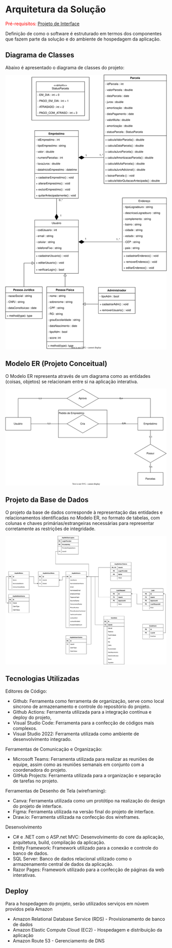 # Arquitetura da Solução

<span style="color:red">Pré-requisitos: <a href="3-Projeto de Interface.md"> Projeto de Interface</a></span>

Definição de como o software é estruturado em termos dos componentes que fazem parte da solução e do ambiente de hospedagem da aplicação.

## Diagrama de Classes

Abaixo é apresentado o diagrama de classes do projeto:

![Diagrama de Classe](./img/diagrama-de-classe.svg)


## Modelo ER (Projeto Conceitual)

O Modelo ER representa através de um diagrama como as entidades (coisas, objetos) se relacionam entre si na aplicação interativa.

![Modelo Conceitual de Banco de Dados](./img/modelo-conceitual.svg)


## Projeto da Base de Dados

O projeto da base de dados corresponde à representação das entidades e relacionamentos identificadas no Modelo ER, no formato de tabelas, com colunas e chaves primárias/estrangeiras necessárias para representar corretamente as restrições de integridade.

![Projeto de Banco de Dados](./img/diagrama-entidade-relacionamento.svg)

## Tecnologias Utilizadas

Editores de Código:
- Github: Ferramenta como ferramenta de organização, serve como local síncrono de armazenamento e controle do repositório do projeto.
- Github Actions: Ferramenta utilizada para a integração contínua e deploy do projeto,
- Visual Studio Code: Ferramenta para a confecção de códigos mais complexos.
- Visual Studio 2022: Ferramenta utilizada como ambiente de desenvolvimento integrado.

Ferramentas de Comunicação e Organização:
- Microsoft Teams: Ferramenta utilizada para realizar as reuniões de equipe, assim como as reuniões semanais em conjunto com a coordenadora do projeto.
- GitHub Projects: Ferramenta utilizada para a organização e separação de tarefas no projeto.

Ferramentas de Desenho de Tela (wireframing):
- Canva: Ferramenta utilizada como um protótipo na realização do design do projeto de interface.
- Figma: Ferramenta utilizada na versão final do projeto de interface.
- Draw.io: Ferramenta utilizada na confecção dos wireframes.

Desenvolvimento
- C# e .NET com o ASP.net MVC: Desenvolvimento do core da aplicação, arquitetura, build, compilação da aplicação.
- Entity Framework: Framework utilizado para a conexão e controle do banco de dados.
- SQL Server: Banco de dados relacional utilizado como o armazenamento central de dados da aplicação.
- Razor Pages: Framework utilizado para a confecção de páginas da web interativas.

## Deploy

Para a hospedagem do projeto, serão utilizados serviços em núvem providos pela Amazon
- Amazon Relational Database Service (RDS) - Provisionamento de banco de dados
- Amazon Elastic Compute Cloud (EC2) - Hospedagem e distribuição da aplicação 
- Amazon Route 53 - Gerenciamento de DNS
